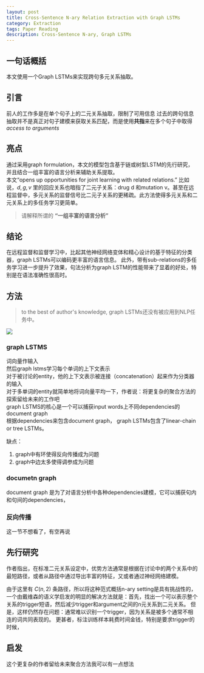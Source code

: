 ```yaml
---
layout: post
title: Cross-Sentence N-ary Relation Extraction with Graph LSTMs
category: Extraction
tags: Paper Reading
description: Cross-Sentence N-ary, Graph LSTMs
---
```


## 一句话概括
本文使用一个Graph LSTMs来实现跨句多元关系抽取。


## 引言
前人的工作多是在单个句子上的二元关系抽取，限制了可用信息
过去的跨句信息抽取并不是真正对句子建模来获取关系匹配，而是使用**共指**来在多个句子中取得 *access to arguments*

## 亮点
通过采用graph  formulation，本文的模型包含基于链或树型LSTM的先行研究，并且结合一组丰富的语言分析来辅助关系提取。   
本文“opens up opportunities for joint learning with related relations.” 比如说，$d,g,v$ 里的回应关系也暗指了二元子关系：drug d 和mutation v。甚至在远程监督中，多元关系的监督信号比二元子关系的更稀疏。此方法使得多元关系和二元关系上的多任务学习更简单。
>请解释所谓的 **“一组丰富的语言分析”**

## 结论
在远程监督和监督学习中，比起其他神经网络变体和精心设计的基于特征的分类器，graph LSTMs可以编码更丰富的语言信息。
此外，带有sub-relations的多任务学习进一步提升了效果，句法分析为graph LSTM的性能带来了显着的好处，特别是在语法准确性很高时。



## 方法
> to the best of author's knowledge, graph LSTMs还没有被应用到NLP任务中。

![](../../graph/A-GENERAL-ARCHITECTURE-FOR-GRAPH-LSTMS.png)  
### graph LSTMS

词向量作输入   
然后graph lstms学习每个单词的上下文表示  
对于被讨论的entity，他的上下文表示被连接（concatenation）起来作为分类器的输入  
对于多单词的entity就简单地将词向量平均一下，作者说：将更复杂的聚合方法的探索留给未来的工作吧   
graph LSTMS的核心是一个可以捕获input words上不同dependencies的document graph  
根据dependencies来包含document graph， graph LSTMs包含了linear-chain or tree LSTMs。  

缺点：
1. graph中有环使得反向传播成为问题
2. graph中边太多使得调参成为问题

### documetn graph
document graph 是为了对语言分析中各种dependencies建模，它可以捕获句内和句间的dependencies，

### 反向传播
这一节不想看了，有空再说



## 先行研究
作者指出，在标准二元关系设定中，优势方法通常是根据在讨论中的两个关系中的最短路径，或者从路径中通过导出丰富的特征，又或者通过神经网络建模。

由于这里有 $C(n,2)$ 条路径，所以将这种范式概括n-ary setting是具有挑战性的，一个由戴维森的语义学启发的明显的解决方法就是：首先，找出一个可以表示整个关系的trigger短语，然后减少trigger和argument之间的n元关系到二元关系。
但是，这样仍然存在问题：通常难以识别一个trigger，因为关系是被多个通常不相连的词共同表现的。
更甚者，标注训练样本耗费时间金钱，特别是要求trigger的时候，

## 启发
 这个更复杂的作者留给未来聚合方法我可以有一点想法

